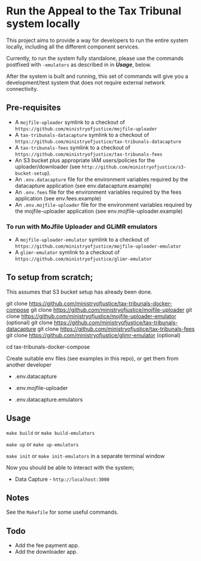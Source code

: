 # Run the Appeal to the Tax Tribunal system locally

This project aims to provide a way for developers to run the entire system locally,
including all the different component services.

Currently, to run the system fully standalone, please use the commands
postfixed with `-emulators` as described in in ***Usage***, below.

After the system is built and running, this set of commands will give
you a development/test system that does not require external network
connectivity.

## Pre-requisites

* A `mojfile-uploader` symlink to a checkout of `https://github.com/ministryofjustice/mojfile-uploader`
* A `tax-tribunals-datacapture` symlink to a checkout of `https://github.com/ministryofjustice/tax-tribunals-datacapture`
* A `tax-tribunals-fees` symlink to a checkout of `https://github.com/ministryofjustice/tax-tribunals-fees`
* An S3 bucket plus appropriate IAM users/policies for the uploader/downloader (see `http://github.com/ministryofjustice/s3-bucket-setup`).
* An `.env.datacapture` file for the environment variables required by the datacapture application (see env.datacapture.example)
* An `.env.fees` file for the environment variables required by the fees application (see env.fees.example)
* An `.env.mojfile-uploader` file for the environment variables required by the mojfile-uploader application (see env.mojfile-uploader.example)

### To run with MoJfile Uploader and GLiMR emulators

* A `mojfile-uploader-emulator` symlink to a checkout of `https://github.com/ministryofjustice/mojfile-uploader-emulator`
* A `glimr-emulator` symlink to a checkout of `https://github.com/ministryofjustice/glimr-emulator`

## To setup from scratch;

This assumes that S3 bucket setup has already been done.

git clone https://github.com/ministryofjustice/tax-tribunals-docker-compose
git clone https://github.com/ministryofjustice/mojfile-uploader
git clone https://github.com/ministryofjustice/mojfile-uploader-emulator (optional)
git clone https://github.com/ministryofjustice/tax-tribunals-datacapture
git clone https://github.com/ministryofjustice/tax-tribunals-fees
git clone https://github.com/ministryofjustice/glimr-emulator (optional)

cd tax-tribunals-docker-compose

Create suitable env files (see examples in this repo), or get them from another developer

* .env.datacapture
* .env.mojfile-uploader

* .env.datacapture.emulators

## Usage

`make build` or `make build-emulators`

`make up` or `make up-emulators`

`make init` or `make init-emulators` in a separate terminal window

Now you should be able to interact with the system;

* Data Capture - `http://localhost:3000`

## Notes

See the `Makefile` for some useful commands.

## Todo

* Add the fee payment app.
* Add the downloader app.
